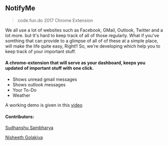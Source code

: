 ## NotifyMe
> code.fun.do 2017 Chrome Extension

We all use a lot of websites such as Facebook, GMail, Outlook, Twitter and a lot more. but It's hard to keep track of all of 
those regularly. What if you've somthing that can provide to a glimpse of all of of these at a simple place, will make
the life quite easy, Right!!
So, we're developing which help you to keep track of your important stuff.

#### A chrome-extension that will serve as your dashboard, keeps you updated of important stuff with one click.

* Shows unread gmail messages
* Shows outlook messages
* Your To-Do
* Weather

A working demo is given in this [video](https://youtu.be/iMNjzHnxy5s)

#### Contributors:

[Sudhanshu Sambharya](https://github.com/sudwebd)

[Nisheeth Golakiya](https://github.com/nisheeth-golakiya)
